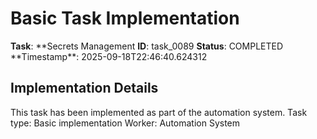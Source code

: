 # Basic Task Implementation

**Task**: **Secrets Management
**ID**: task_0089
**Status**: COMPLETED
**Timestamp\*\*: 2025-09-18T22:46:40.624312

## Implementation Details

This task has been implemented as part of the automation system.
Task type: Basic implementation
Worker: Automation System
